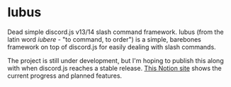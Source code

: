 # Iubus

Dead simple discord.js v13/14 slash command framework. Iubus (from the latin word _iubere_ - "to command, to order") is a simple, barebones framework on top of discord.js for easily dealing with slash commands.

The project is still under development, but I'm hoping to publish this along with when discord.js reaches a stable release. [This Notion site](https://neoon.notion.site/5c180add7bd94fd2ac52e2465ea2fd33?v=a16babaedf5a4340b7d4c0c45bb7e12e) shows the current progress and planned features.
